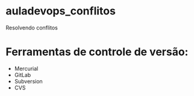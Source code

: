 # auladevops_conflitos
Resolvendo conflitos

# Ferramentas de controle de versão:
* Mercurial
* GitLab
* Subversion
* CVS
